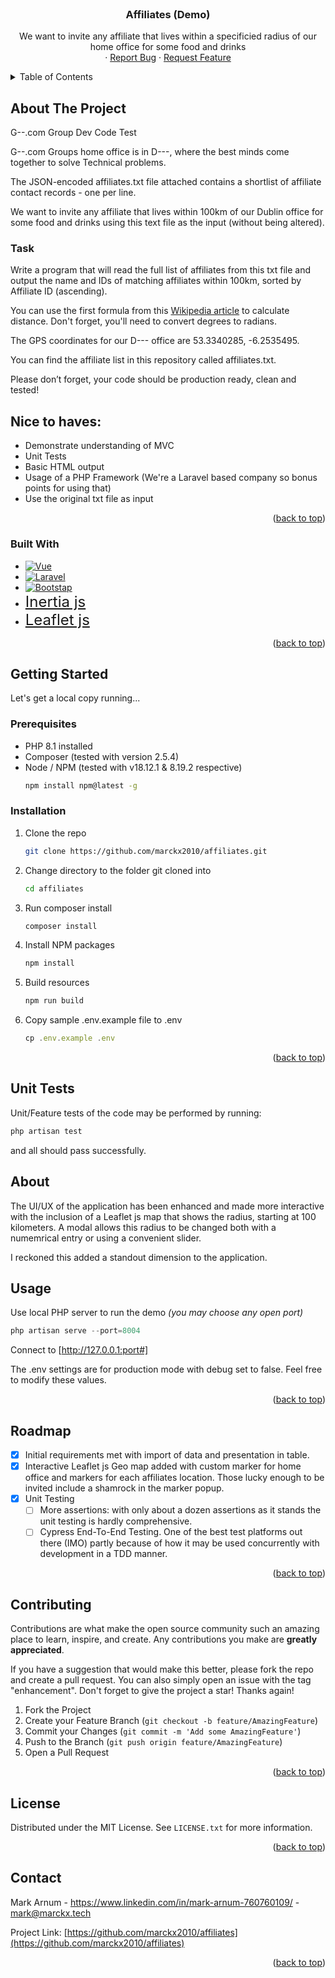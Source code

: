 
<!-- PROJECT LOGO -->
<br />
<div align="center">
  <a href="https://github.com/marckx2010/affiliates">
    <!-- <img src="images/Screenshot 2023-08-08 105259.png" alt="Logo" width="80" height="80"> -->
  </a>

<h3 align="center">Affiliates (Demo)</h3>

  <p align="center">
    We want to invite any affiliate that lives within a specificied radius of our home office for some food and drinks 
    <br />
    <!-- <a href="https://github.com/github_username/repo_name"><strong>Explore the docs »</strong></a>
    <br />
    <br />
    <a href="https://github.com/github_username/repo_name">View Demo</a> -->
    ·
    <a href="https://github.com/github_username/repo_name/issues">Report Bug</a>
    ·
    <a href="https://github.com/github_username/repo_name/issues">Request Feature</a>
  </p>
</div>



<!-- TABLE OF CONTENTS -->
<details>
  <summary>Table of Contents</summary>
  <ol>
    <li>
      <a href="#about-the-project">About The Project</a>
      <ul>
        <li><a href="#built-with">Built With</a></li>
      </ul>
    </li>
    <li>
      <a href="#getting-started">Getting Started</a>
      <ul>
        <li><a href="#prerequisites">Prerequisites</a></li>
        <li><a href="#installation">Installation</a></li>
      </ul>
    </li>
    <li><a href="#usage">Usage</a></li>
    <!-- <li><a href="#roadmap">Roadmap</a></li>
    <li><a href="#acknowledgments">Acknowledgments</a></li>
    <li><a href="#contributing">Contributing</a></li> -->
    <li><a href="#license">License</a></li>
    <li><a href="#contact">Contact</a></li>

  </ol>
</details>



<!-- ABOUT THE PROJECT -->
## About The Project

<!-- [![Product Name Screen Shot][product-screenshot]](https://example.com) -->

G--.com Group Dev Code Test

G--.com Groups home office is in D---, where the best minds come together to solve Technical problems.

The JSON-encoded affiliates.txt file attached contains a shortlist of affiliate contact records - one per line.

We want to invite any affiliate that lives within 100km of our Dublin office for some food and drinks using this text file as the input (without being altered).

### Task
Write a program that will read the full list of affiliates from this txt file and output the name and IDs of matching affiliates within 100km, sorted by Affiliate ID (ascending).

You can use the first formula from this [Wikipedia article](https://en.wikipedia.org/wiki/Great-circle_distance) to calculate distance. Don't forget, you'll need to convert degrees to radians.

The GPS coordinates for our D--- office are 53.3340285, -6.2535495.

You can find the affiliate list in this repository called affiliates.txt.

Please don’t forget, your code should be production ready, clean and tested!

## Nice to haves:
- Demonstrate understanding of MVC
- Unit Tests
- Basic HTML output
- Usage of a PHP Framework (We're a Laravel based company so bonus points for using that)
- Use the original txt file as input

<p align="right">(<a href="#readme-top">back to top</a>)</p>


### Built With

* [![Vue][Vue.js]][Vue-url]
* [![Laravel][Laravel.com]][Laravel-url]
* [![Bootstap][Bootstrap.com]][Bootstrap-url] 
* <font size="5">[Inertia js][Inertia-url]</font>
* <font size="5">[Leaflet js][Leaflet-url]</font>

<p align="right">(<a href="#readme-top">back to top</a>)</p>



<!-- GETTING STARTED -->
## Getting Started

Let's get a local copy running...

### Prerequisites
- PHP 8.1 installed
- Composer (tested with version 2.5.4)
- Node / NPM (tested with v18.12.1 & 8.19.2 respective)
  ```sh
  npm install npm@latest -g
  ```

### Installation

1. Clone the repo
   ```sh
   git clone https://github.com/marckx2010/affiliates.git
   ```
2. Change directory to the folder git cloned into
   ```sh
   cd affiliates 
   ```
 
3. Run composer install
   ```sh
   composer install
   ```
4. Install NPM packages
   ```sh
   npm install
   ```
5. Build resources
   ```sh
   npm run build
   ```
6. Copy sample .env.example file to .env
   ```js
   cp .env.example .env
   ```

<p align="right">(<a href="#readme-top">back to top</a>)</p>

## Unit Tests
Unit/Feature tests of the code may be performed by running:

   ```js
   php artisan test
   ```
and all should pass successfully.

<!-- USAGE EXAMPLES -->
## About
The UI/UX of the application has been enhanced and made more interactive with the inclusion of a Leaflet js map that shows the radius, starting at 100 kilometers. A modal allows this radius to be changed both with a numemrical entry or using a convenient slider. 

I reckoned this added a standout dimension to the application.

## Usage
Use local PHP server to run the demo _(you may choose any open port)_
   ```js
   php artisan serve --port=8004
   ```

Connect to [http://127.0.0.1:port#]

The .env settings are for production mode with debug set to false. Feel free to modify these values.

<p align="right">(<a href="#readme-top">back to top</a>)</p>

<!-- ROADMAP -->
## Roadmap

- [x] Initial requirements met with import of data and presentation in table.
- [x] Interactive Leaflet js Geo map added with custom marker for home office and markers for each affiliates location. Those lucky enough to be invited include a shamrock in the marker popup.  
- [x] Unit Testing
    - [ ] More assertions: with only about a dozen assertions as it stands the unit testing is hardly comprehensive.
    - [ ] Cypress End-To-End Testing. One of the best test platforms out there (IMO) partly because of how it may be used concurrently with development in a TDD manner.
<p align="right">(<a href="#readme-top">back to top</a>)</p>



<!-- CONTRIBUTING -->
## Contributing

Contributions are what make the open source community such an amazing place to learn, inspire, and create. Any contributions you make are **greatly appreciated**.

If you have a suggestion that would make this better, please fork the repo and create a pull request. You can also simply open an issue with the tag "enhancement".
Don't forget to give the project a star! Thanks again!

1. Fork the Project
2. Create your Feature Branch (`git checkout -b feature/AmazingFeature`)
3. Commit your Changes (`git commit -m 'Add some AmazingFeature'`)
4. Push to the Branch (`git push origin feature/AmazingFeature`)
5. Open a Pull Request

<p align="right">(<a href="#readme-top">back to top</a>)</p>


<!-- LICENSE -->
## License

Distributed under the MIT License. See `LICENSE.txt` for more information.

<p align="right">(<a href="#readme-top">back to top</a>)</p>


<!-- CONTACT -->
## Contact

Mark Arnum - https://www.linkedin.com/in/mark-arnum-760760109/ - mark@marckx.tech

Project Link: [https://github.com/marckx2010/affiliates](https://github.com/marckx2010/affiliates)

<p align="right">(<a href="#readme-top">back to top</a>)</p>



<!-- ACKNOWLEDGMENTS 
## Acknowledgments

* []()
* []()
* []()

<p align="right">(<a href="#readme-top">back to top</a>)</p>
-->


<!-- MARKDOWN LINKS & IMAGES -->
<!-- https://www.markdownguide.org/basic-syntax/#reference-style-links -->
[contributors-shield]: https://img.shields.io/github/contributors/github_username/repo_name.svg?style=for-the-badge
[contributors-url]: https://github.com/github_username/repo_name/graphs/contributors
[forks-shield]: https://img.shields.io/github/forks/github_username/repo_name.svg?style=for-the-badge
[forks-url]: https://github.com/github_username/repo_name/network/members
[stars-shield]: https://img.shields.io/github/stars/github_username/repo_name.svg?style=for-the-badge
[stars-url]: https://github.com/github_username/repo_name/stargazers
[issues-shield]: https://img.shields.io/github/issues/github_username/repo_name.svg?style=for-the-badge
[issues-url]: https://github.com/github_username/repo_name/issues
[license-shield]: https://img.shields.io/github/license/github_username/repo_name.svg?style=for-the-badge
[license-url]: https://github.com/github_username/repo_name/blob/master/LICENSE.txt
[linkedin-shield]: https://img.shields.io/badge/-LinkedIn-black.svg?style=for-the-badge&logo=linkedin&colorB=555
[linkedin-url]: https://linkedin.com/in/linkedin_username
[product-screenshot]: images/screenshot.png
[Vue.js]: https://img.shields.io/badge/Vue.js-35495E?style=for-the-badge&logo=vuedotjs&logoColor=4FC08D
[Vue-url]: https://vuejs.org/
[Leaflet-com]: https://leafletjs.com/docs/images/logo-ua.png
[Leaflet-url]: https://leafletjs.com/
[Inertia0.com]: https://raw.githubusercontent.com/agungksidik/public-assets/master/logo/inertiajs-logo.png "width=100"
[Inertia-url]: https://inertiajs.com/
[Laravel.com]: https://img.shields.io/badge/Laravel-FF2D20?style=for-the-badge&logo=laravel&logoColor=white
[Laravel-url]: https://laravel.com
[Bootstrap.com]: https://img.shields.io/badge/Bootstrap-563D7C?style=for-the-badge&logo=bootstrap&logoColor=white
[Bootstrap-url]: https://getbootstrap.com

